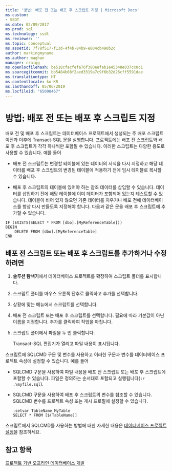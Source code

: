 ```yaml
---
title: '방법: 배포 전 또는 배포 후 스크립트 지정 | Microsoft Docs'
ms.custom:
- SSDT
ms.date: 02/09/2017
ms.prod: sql
ms.technology: ssdt
ms.reviewer: ''
ms.topic: conceptual
ms.assetid: 7f78f517-f13d-4f4b-84b9-e804cb490b2c
author: markingmyname
ms.author: maghan
manager: craigg
ms.openlocfilehash: be518cfacfefa76f380eefab1e45348e037cc0c1
ms.sourcegitcommit: bb5484b08f2aed3319a7c9f6b32d26cff5591dae
ms.translationtype: HT
ms.contentlocale: ko-KR
ms.lasthandoff: 05/06/2019
ms.locfileid: "65098467"
---
```

# <a name="how-to-specify-predeployment-or-postdeployment-scripts"></a>방법: 배포 전 또는 배포 후 스크립트 지정
배포 전 및 배포 후 스크립트는 데이터베이스 프로젝트에서 생성되는 주 배포 스크립트 이전과 이후에 Transact\-SQL 문을 실행합니다. 프로젝트에는 배포 전 스크립트와 배포 후 스크립트가 각각 하나씩만 포함될 수 있습니다. 이러한 스크립트는 다양한 용도로 사용할 수 있습니다. 예를 들어  
  
-   배포 전 스크립트는 변경할 테이블에 있는 데이터의 서식을 다시 지정하고 해당 데이터를 배포 후 스크립트의 변경된 테이블에 적용하기 전에 임시 테이블로 복사할 수 있습니다.  
  
-   배포 후 스크립트의 테이블에 있어야 하는 참조 데이터를 삽입할 수 있습니다. 데이터를 삽입하기 전에 해당 테이블에 이미 데이터가 포함되어 있는지 테스트할 수 있습니다. 테이블이 비어 있지 않으면 기존 데이터를 지우거나 배포 전에 데이터베이스를 항상 다시 만들도록 지정해야 합니다. 다음과 같은 문을 배포 후 스크립트에 추가할 수 있습니다.  
  
```  
IF (EXISTS(SELECT * FROM [dbo].[MyReferenceTable]))  
BEGIN  
    DELETE FROM [dbo].[MyReferenceTable]  
END  
```  
  
## <a name="to-add-and-modify-a-pre--or-post-deployment-script"></a>배포 전 스크립트 또는 배포 후 스크립트를 추가하거나 수정하려면  
  
1.  **솔루션 탐색기**에서 데이터베이스 프로젝트를 확장하여 스크립트 폴더를 표시합니다.  
  
2.  스크립트 폴더를 마우스 오른쪽 단추로 클릭하고 추가를 선택합니다.  
  
3.  상황에 맞는 메뉴에서 스크립트를 선택합니다.  
  
4.  배포 전 스크립트 또는 배포 후 스크립트를 선택합니다. 필요에 따라 기본값이 아닌 이름을 지정합니다. 추가를 클릭하여 작업을 마칩니다.  
  
5.  스크립트 폴더에서 파일을 두 번 클릭합니다.  
  
    Transact\-SQL 편집기가 열리고 파일 내용이 표시됩니다.  
  
스크립트에 SQLCMD 구문 및 변수를 사용하고 이러한 구문과 변수를 데이터베이스 프로젝트 속성에 설정할 수 있습니다. 예를 들어  
  
-   SQLCMD 구문을 사용하여 파일 내용을 배포 전 스크립트 또는 배포 후 스크립트에 포함할 수 있습니다. 파일은 정의하는 순서대로 포함되고 실행됩니다(`:r .\myfile.sql`).  
  
-   SQLCMD 구문을 사용하여 배포 후 스크립트의 변수를 참조할 수 있습니다. SQLCMD 변수를 프로젝트 속성 또는 게시 프로필에 설정할 수 있습니다.  
  
    ```  
    :setvar TableName MyTable  
    SELECT * FROM [$(TableName)]  
    ```  
  
스크립트에서 SQLCMD를 사용하는 방법에 대한 자세한 내용은 [데이터베이스 프로젝트 설정](../ssdt/database-project-settings.md)을 참조하세요.  
  
## <a name="see-also"></a>참고 항목  
[프로젝트 기반 오프라인 데이터베이스 개발](../ssdt/project-oriented-offline-database-development.md)  
  
